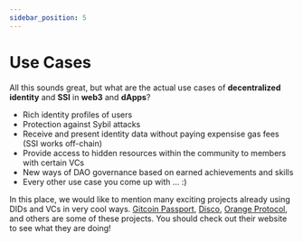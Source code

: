 ```yaml
---
sidebar_position: 5
---
```


# Use Cases

All this sounds great, but what are the actual use cases of **decentralized identity** and **SSI** in **web3** and **dApps**?

- Rich identity profiles of users
- Protection against Sybil attacks
- Receive and present identity data without paying expensise gas fees (SSI works off-chain)
- Provide access to hidden resources within the community to members with certain VCs
- New ways of DAO governance based on earned achievements and skills
- Every other use case you come up with ... :)

In this place, we would like to mention many exciting projects already using DIDs and VCs in very cool ways. [Gitcoin Passport](https://passport.gitcoin.co/), [Disco](https://www.disco.xyz/), [Orange Protocol](https://www.orangeprotocol.io/), and others are some of these projects. You should check out their website to see what they are doing!
